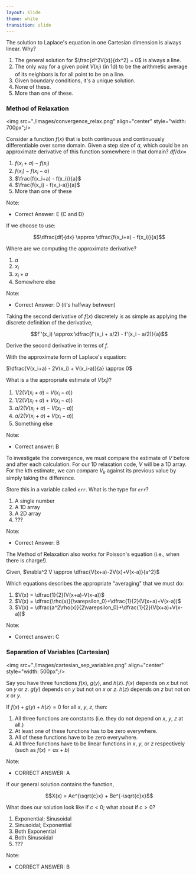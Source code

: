 ```yaml
---
layout: slide
theme: white
transition: slide
---
```


<section data-markdown>

The solution to Laplace's equation in one Cartesian dimension is always linear. Why?

1. The general solution for $\frac{d^2V(x)}{dx^2} = 0$ is always a line.
2. The only way for a given point $V(x_i)$ (in 1d) to be the arithmetic average of its neighbors is for all point to be on a line.
3. Given boundary conditions, it's a unique solution.
4. None of these.
5. More than one of these.

</section>

<section data-markdown>

### Method of Relaxation

<img src="./images/convergence_relax.png" align="center" style="width: 700px";/>


</section>

<section data-markdown>

Consider a function $f(x)$ that is both continuous and continuously differentiable over some domain. Given a step size of $a$, which could be an approximate derivative of this function somewhere in that domain? $df/dx \approx$

1. $f(x_i+a) - f(x_i)$
2. $f(x_i) - f(x_i-a)$
3. $\frac{f(x_i+a) - f(x_i)}{a}$
4. $\frac{f(x_i) - f(x_i-a)}{a}$
5. More than one of these


Note:
* Correct Answer: E (C and D)
</section>

<section data-markdown>
If we choose to use:

$$\dfrac{df}{dx} \approx \dfrac{f(x_i+a) - f(x_i)}{a}$$

Where are we computing the approximate derivative?

1. $a$
2. $x_i$
3. $x_i + a$
4. Somewhere else

Note:
* Correct Answer: D (it's halfway between)

</section>

<section data-markdown>

Taking the second derivative of $f(x)$ discretely is as simple as applying the discrete definition of the derivative,

$$f''(x_i) \approx \dfrac{f'(x_i + a/2) - f'(x_i - a/2)}{a}$$

Derive the second derivative in terms of $f$.

</section>

<section data-markdown>

With the approximate form of Laplace's equation:

$\dfrac{V(x_i+a) - 2V(x_i) + V(x_i-a)}{a} \approx 0$

What is a the appropriate estimate of $V(x_i)$?

1. ${1}/{2}(V(x_i+a)-V(x_i-a))$
2. ${1}/{2}(V(x_i+a)+V(x_i-a))$
3. ${a}/{2}(V(x_i+a)-V(x_i-a))$
4. ${a}/{2}(V(x_i+a)+V(x_i-a))$
5. Something else

Note:
* Correct answer: B

</section>

<section data-markdown>

To investigate the convergence, we must compare the estimate of $V$ before and after each calculation. For our 1D relaxation code, $V$ will be a 1D array. For the kth estimate, we can compare $V_k$ against its previous value by simply taking the difference.

Store this in a variable called ``err``. What is the type for ``err``?

1. A single number
2. A 1D array
3. A 2D array
4. ???

Note:
* Correct Answer: B

</section>

<section data-markdown>

The Method of Relaxation also works for Poisson's equation (i.e., when there is charge!).

Given, $\nabla^2 V \approx \dfrac{V(x+a)-2V(x)+V(x-a)}{a^2}$

Which equations describes the appropriate "averaging" that we must do:

1. $V(x) = \dfrac{1}{2}(V(x+a)-V(x-a))$
2. $V(x) = \dfrac{\rho(x)}{\varepsilon_0}+\dfrac{1}{2}(V(x+a)+V(x-a))$
3. $V(x) = \dfrac{a^2\rho(x)}{2\varepsilon_0}+\dfrac{1}{2}(V(x+a)+V(x-a))$

Note:
* Correct answer: C


</section>

<section data-markdown>

### Separation of Variables (Cartesian)

<img src="./images/cartesian_sep_variables.png" align="center" style="width: 500px";/>



</section>

<section data-markdown>

Say you have three functions $f(x)$, $g(y)$, and $h(z)$.
$f(x)$  depends on $x$ but not on $y$ or $z$.
$g(y)$ depends on $y$ but not on $x$ or $z$.
$h(z)$ depends on $z$ but not on $x$ or $y$.

If $f(x) + g(y) + h(z) = 0$ for all $x$, $y$, $z$, then:

1. All three functions are constants (i.e. they do not depend on $x$, $y$, $z$ at all.)
2. At least one of these functions has to be zero everywhere.
3. All of these functions have to be zero everywhere.
4. All three functions have to be linear functions in $x$, $y$, or $z$ respectively (such as $f(x)=ax+b$)

Note:
* CORRECT ANSWER: A

</section>

<section data-markdown>

If our general solution contains the function,

$$X(x) = Ae^{\sqrt{c}x} + Be^{-\sqrt{c}x}$$

What does our solution look like if $c<0$; what about if $c>0$?

1. Exponential; Sinusoidal
2. Sinusoidal; Exponential
3. Both Exponential
4. Both Sinusoidal
5. ???

Note:
* CORRECT ANSWER: B

</section>
